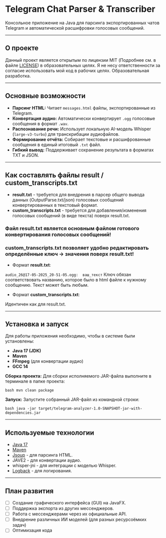 # Telegram Chat Parser & Transcriber

Консольное приложение на Java для парсинга экспортированных чатов Telegram и автоматической расшифровки голосовых сообщений.

---

## О проекте

Данный проект является открытым по лицензии MIT (Подробнее см. в файле [LICENSE](LICENSE.md)) в образовательных целях. Я не несу ответственности за согласие использовать мой код в рабочих целях. Образовательная разработка.

---

## Основные возможности

* **Парсинг HTML:** Читает `messages.html` файлы, экспортированные из Telegram.
* **Конвертация аудио:** Автоматически конвертирует `.ogg` голосовые сообщения в формат `.wav`.
* **Распознавание речи:** Использует локальную AI-модель Whisper (`large-v3-turbo`) для транскрибации аудиофайлов.
* **Формирование отчёта:** Собирает текстовые и расшифрованные сообщения в единый итоговый `.txt` файл.
* **Гибкий вывод:** Поддерживает сохранение результата в форматах TXT и JSON.

---

## Как составлять файлы result / custom_transcripts.txt 

* **result.txt** - требуется для внедрения в парсер общего вывода данных (OutputParse.txt/json) голосовых сообщений конвертированных в текстовый формат.
* **custom_transcripts.txt** - требуется для добавления/изменения голосовых сообщений (в виде текста) поверх result.txt.

### Файл result.txt является основным файлом готового конвертирования голосовых сообщений!
### custom_transcripts.txt позволяет удобно редактировать определённые ключ -> значения поверх result.txt!


* Формат **result.txt**:

`audio_26@17-05-2025_20-51-05.ogg:  ваш_текст`
Ключ обязан соответствовать названию, которое было в html файле к нужному сообщению. Текст может быть любым.

* Формат **custom_transcripts.txt**:

Идентичен как для result.txt. 

---

## Установка и запуск

Для работы приложения необходимо, чтобы в системе были установлены:
* **Java 17 (JDK)**
* **Maven**
* **FFmpeg** (для конвертации аудио)
* **GCC 14**

**Сборка проекта:**
Для сборки исполняемого JAR-файла выполните в терминале в папке проекта:

`bash
mvn clean package`

**Запуск:**
Запустите собранный JAR-файл из командной строки:

`bash
java -jar target/telegram-analyzer-1.0-SNAPSHOT-jar-with-dependencies.jar`


-----

## Используемые технологии

* [Java 17](https://www.oracle.com/java/)
* [Maven](https://maven.apache.org/)
* [Jsoup](https://jsoup.org/) - для парсинга HTML.
* JAVE2 - для конвертации аудио.
* whisper-jni - для интеграции с моделью Whisper.
* [Logback](https://logback.qos.ch/) - для логирования.

-----

## План развития

* [ ] Создание графического интерфейса (GUI) на JavaFX.
* [ ] Поддержка экспорта из других мессенджеров.
* [ ] Работа с мессенджерами через их официальные API.
* [ ] Внедрение различных ИИ моделей (для разных ресурсоёмких задач)
* [ ] Оптимизация кода

<!-- end list -->